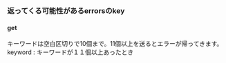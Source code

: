 ### 返ってくる可能性があるerrorsのkey

#### get
キーワードは空白区切りで10個まで。11個以上を送るとエラーが帰ってきます。  
keyword : キーワードが１１個以上あったとき
